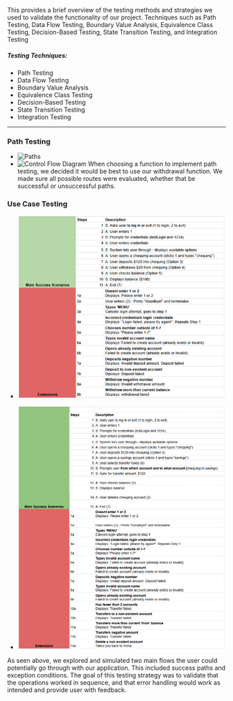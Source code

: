 This provides a brief overview of the testing methods and strategies we used to validate the functionality of our project. Techniques such as Path Testing, Data Flow Testing, Boundary Value Analysis, Equivalence Class Testing, Decision-Based Testing, State Transition Testing, and Integration Testing

##### Testing Techniques:
- Path Testing
- Data Flow Testing
- Boundary Value Analysis
- Equivalence Class Testing
- Decision-Based Testing
- State Transition Testing
- Integration Testing
***

### Path Testing
* ![Paths](Images/pathTesting.png)
* ![Control Flow Diagram](Images/cfg.png)
When choosing a function to implement path testing, we decided it would be best to use our withdrawal function. We made sure all possible routes were evaluated, whether that be successful or unsuccessful paths. 
### Use Case Testing
* ![Case 1](Images/UseCase1.png)

* ![Case 2](Images/UseCase2.png)

As seen above, we explored and simulated two main flows the user could potentially go through with our application. This included success paths and exception conditions. The goal of this testing strategy was to validate that the operations worked in sequence, and that error handling would work as intended and provide user with feedback.